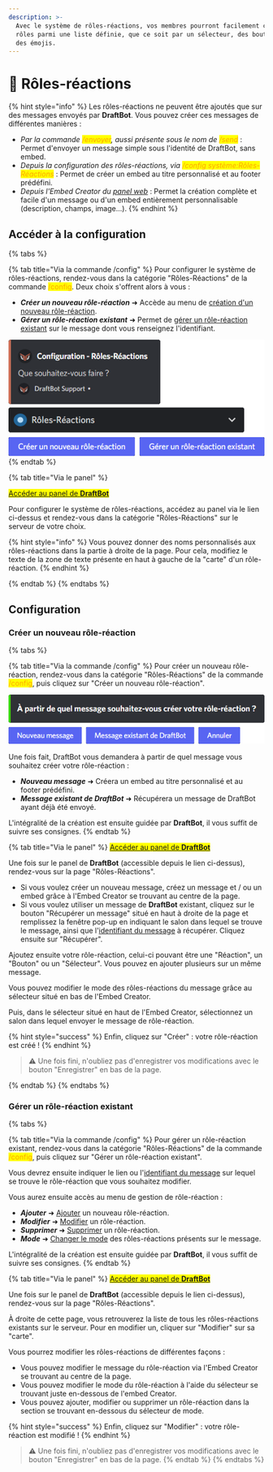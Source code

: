 ```yaml
---
description: >-
  Avec le système de rôles-réactions, vos membres pourront facilement choisir des
  rôles parmi une liste définie, que ce soit par un sélecteur, des boutons, ou
  des émojis.
---
```


# 🔘 Rôles-réactions

{% hint style="info" %}
Les rôles-réactions ne peuvent être ajoutés que sur des messages envoyés par **DraftBot**. Vous pouvez créer ces messages de différentes manières :
* *Par la commande <mark style="color:orange;">/envoyer</mark>, aussi présente sous le nom de <mark style="color:orange;">/send</mark>* : Permet d'envoyer un message simple sous l'identité de DraftBot, sans embed.
* *Depuis la configuration des rôles-réactions, via <mark style="color:orange;">/config système:Rôles-Réactions</mark>* : Permet de créer un embed au titre personnalisé et au footer prédéfini.
* *Depuis l'Embed Creator du [panel web](https://www.draftbot.fr/dashboard)* : Permet la création complète et facile d'un message ou d'un embed entièrement personnalisable (description, champs, image...).
{% endhint %}

## Accéder à la configuration
{% tabs %}

<!-- Depuis Discord -->
{% tab title="Via la commande /config" %}
Pour configurer le système de rôles-réactions, rendez-vous dans la catégorie "Rôles-Réactions" de la commande <mark style="color:orange;">/config</mark>. Deux choix s'offrent alors à vous :
* ***Créer un nouveau rôle-réaction*** ➜ Accède au menu de [création d'un nouveau rôle-réaction](role-reactions.md#créer-un-nouveau-rôle-réaction).
* ***Gérer un rôle-réaction existant*** ➜ Permet de [gérer un rôle-réaction existant](role-reactions.md#gérer-un-rôle-réaction-existant) sur le message dont vous renseignez l'identifiant.

![Commande /config système: Rôles-Réactions](<../../.gitbook/assets/rolereact/view.png>)
{% endtab %}

<!-- Depuis le panel web -->
{% tab title="Via le panel" %}

<mark style="color:blue;">[Accéder au panel de **DraftBot**](https://draftbot.fr/dashboard)</mark>

Pour configurer le système de rôles-réactions, accédez au panel via le lien ci-dessus et rendez-vous dans la catégorie "Rôles-Réactions" sur le serveur de votre choix.

<!-- Inclure un screen -->

{% hint style="info" %}
Vous pouvez donner des noms personnalisés aux rôles-réactions dans la partie à droite de la page. Pour cela, modifiez le texte de la zone de texte présente en haut à gauche de la "carte" d'un rôle-réaction.
{% endhint %}

{% endtab %}
{% endtabs %}

## Configuration

### Créer un nouveau rôle-réaction
{% tabs %}

<!-- Depuis Discord -->
{% tab title="Via la commande /config" %}
Pour créer un nouveau rôle-réaction, rendez-vous dans la catégorie "Rôles-Réactions" de la commande <mark style="color:orange;">/config</mark>, puis cliquez sur "Créer un nouveau rôle-réaction".

![](<../../.gitbook/assets/rolereact/question.png>)

Une fois fait, DraftBot vous demandera à partir de quel message vous souhaitez créer votre rôle-réaction :
* ***Nouveau message*** ➜ Créera un embed au titre personnalisé et au footer prédéfini.
* ***Message existant de DraftBot*** ➜ Récupérera un message de DraftBot ayant déjà été envoyé.

L'intégralité de la création est ensuite guidée par **DraftBot**, il vous suffit de suivre ses consignes.
{% endtab %}

<!-- Depuis le panel web -->
{% tab title="Via le panel" %}
<mark style="color:blue;">[Accéder au panel de **DraftBot**](https://draftbot.fr/dashboard)</mark>

Une fois sur le panel de **DraftBot** (accessible depuis le lien ci-dessus), rendez-vous sur la page "Rôles-Réactions".

* Si vous voulez créer un nouveau message, créez un message et / ou un embed grâce à l'Embed Creator se trouvant au centre de la page.
* Si vous voulez utiliser un message de **DraftBot** existant, cliquez sur le bouton "Récupérer un message" situé en haut à droite de la page et remplissez la fenêtre pop-up en indiquant le salon dans lequel se trouve le message, ainsi que l'[identifiant du message](../../autres/recuperer-un-identifiant.md#identifiant-dun-message) à récupérer. Cliquez ensuite sur "Récupérer".

Ajoutez ensuite votre rôle-réaction, celui-ci pouvant être une "Réaction", un "Bouton" ou un "Sélecteur". Vous pouvez en ajouter plusieurs sur un même message.

Vous pouvez modifier le mode des rôles-réactions du message grâce au sélecteur situé en bas de l'Embed Creator.

Puis, dans le sélecteur situé en haut de l'Embed Creator, sélectionnez un salon dans lequel envoyer le message de rôle-réaction.

{% hint style="success" %}
Enfin, cliquez sur "Créer" : votre rôle-réaction est créé !
{% endhint %}

> ⚠️ Une fois fini, n'oubliez pas d'enregistrer vos modifications avec le bouton "Enregistrer" en bas de la page.

<!-- Ajouter une image -->

{% endtab %}
{% endtabs %}

### Gérer un rôle-réaction existant
{% tabs %}

<!-- Depuis Discord -->
{% tab title="Via la commande /config" %}
Pour gérer un rôle-réaction existant, rendez-vous dans la catégorie "Rôles-Réactions" de la commande <mark style="color:orange;">/config</mark>, puis cliquez sur "Gérer un rôle-réaction existant".

<!-- Ajouter une image -->

Vous devrez ensuite indiquer le lien ou l'[identifiant du message](../../autres/recuperer-un-identifiant.md#identifiant-dun-message) sur lequel se trouve le rôle-réaction que vous souhaitez modifier.

Vous aurez ensuite accès au menu de gestion de rôle-réaction :
* ***Ajouter*** ➜ [Ajouter](role-reactions.md#ajouter-un-nouveau-rôle-reaction) un nouveau rôle-réaction.
* ***Modifier*** ➜ [Modifier](role-reactions.md#modifier-un-rôle-réaction) un rôle-réaction.
* ***Supprimer*** ➜ [Supprimer](role-reactions.md#supprimer-un-rôle-réaction) un rôle-réaction.
* ***Mode*** ➜ [Changer le mode](role-reactions.md#changer-le-mode-du-message) des rôles-réactions présents sur le message.

L'intégralité de la création est ensuite guidée par **DraftBot**, il vous suffit de suivre ses consignes.
{% endtab %}

<!-- Depuis le panel web -->
{% tab title="Via le panel" %}
<mark style="color:blue;">[Accéder au panel de **DraftBot**](https://draftbot.fr/dashboard)</mark>

Une fois sur le panel de **DraftBot** (accessible depuis le lien ci-dessus), rendez-vous sur la page "Rôles-Réactions".

À droite de cette page, vous retrouverez la liste de tous les rôles-réactions existants sur le serveur. Pour en modifier un, cliquer sur "Modifier" sur sa "carte".

Vous pourrez modifier les rôles-réactions de différentes façons :
* Vous pouvez modifier le message du rôle-réaction via l'Embed Creator se trouvant au centre de la page.
* Vous pouvez modifier le mode du rôle-réaction à l'aide du sélecteur se trouvant juste en-dessous de l'embed Creator.
* Vous pouvez ajouter, modifier ou supprimer un rôle-réaction dans la section se trouvant en-dessous du sélecteur de mode.

{% hint style="success" %}
Enfin, cliquez sur "Modifier" : votre rôle-réaction est modifié !
{% endhint %}

> ⚠️ Une fois fini, n'oubliez pas d'enregistrer vos modifications avec le bouton "Enregistrer" en bas de la page.
{% endtab %}
{% endtabs %}